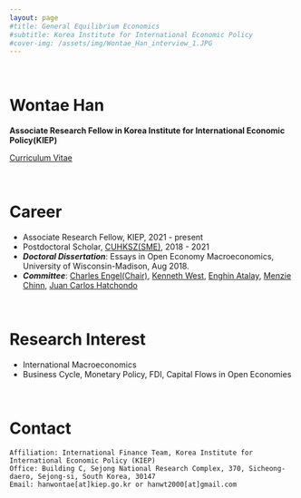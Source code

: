 ```yaml
---
layout: page
#title: General Equilibrium Economics
#subtitle: Korea Institute for International Economic Policy
#cover-img: /assets/img/Wontae_Han_interview_1.JPG
---
```


<br/>

# Wontae Han 

**Associate Research Fellow in Korea Institute for International Economic Policy(KIEP)**

[Curriculum Vitae](https://econhanwt.github.io/my_docs/WontaeHan_CV.pdf)

<br/>

# Career

* Associate Research Fellow, KIEP, 2021 - present 
* Postdoctoral Scholar, [CUHKSZ(SME)](https://sme.cuhk.edu.cn/en), 2018 - 2021 
* _**Doctoral Dissertation**_: Essays in Open Economy Macroeconomics, University of Wisconsin-Madison, Aug 2018. 
* _**Committee**_: [Charles Engel(Chair)](https://www.ssc.wisc.edu/~cengel/), [Kenneth West](https://www.ssc.wisc.edu/~kwest/), [Enghin Atalay](https://enghinatalay.github.io/), [Menzie Chinn](https://www.ssc.wisc.edu/~mchinn/), [Juan Carlos Hatchondo](https://sites.google.com/site/juancarloshatchondo/)

<br/>

# Research Interest

* International Macroeconomics 
* Business Cycle, Monetary Policy, FDI, Capital Flows in Open Economies 

<br/>

# Contact

```
Affiliation: International Finance Team, Korea Institute for International Economic Policy (KIEP)
Office: Building C, Sejong National Research Complex, 370, Sicheong-daero, Sejong-si, South Korea, 30147
Email: hanwontae[at]kiep.go.kr or hanwt2000[at]gmail.com
```
